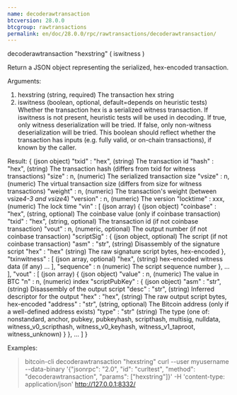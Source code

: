 ```yaml
---
name: decoderawtransaction
btcversion: 28.0.0
btcgroup: rawtransactions
permalink: en/doc/28.0.0/rpc/rawtransactions/decoderawtransaction/
---
```


decoderawtransaction "hexstring" ( iswitness )

Return a JSON object representing the serialized, hex-encoded transaction.

Arguments:
1. hexstring    (string, required) The transaction hex string
2. iswitness    (boolean, optional, default=depends on heuristic tests) Whether the transaction hex is a serialized witness transaction.
                If iswitness is not present, heuristic tests will be used in decoding.
                If true, only witness deserialization will be tried.
                If false, only non-witness deserialization will be tried.
                This boolean should reflect whether the transaction has inputs
                (e.g. fully valid, or on-chain transactions), if known by the caller.

Result:
{                             (json object)
  "txid" : "hex",             (string) The transaction id
  "hash" : "hex",             (string) The transaction hash (differs from txid for witness transactions)
  "size" : n,                 (numeric) The serialized transaction size
  "vsize" : n,                (numeric) The virtual transaction size (differs from size for witness transactions)
  "weight" : n,               (numeric) The transaction's weight (between vsize*4-3 and vsize*4)
  "version" : n,              (numeric) The version
  "locktime" : xxx,           (numeric) The lock time
  "vin" : [                   (json array)
    {                         (json object)
      "coinbase" : "hex",     (string, optional) The coinbase value (only if coinbase transaction)
      "txid" : "hex",         (string, optional) The transaction id (if not coinbase transaction)
      "vout" : n,             (numeric, optional) The output number (if not coinbase transaction)
      "scriptSig" : {         (json object, optional) The script (if not coinbase transaction)
        "asm" : "str",        (string) Disassembly of the signature script
        "hex" : "hex"         (string) The raw signature script bytes, hex-encoded
      },
      "txinwitness" : [       (json array, optional)
        "hex",                (string) hex-encoded witness data (if any)
        ...
      ],
      "sequence" : n          (numeric) The script sequence number
    },
    ...
  ],
  "vout" : [                  (json array)
    {                         (json object)
      "value" : n,            (numeric) The value in BTC
      "n" : n,                (numeric) index
      "scriptPubKey" : {      (json object)
        "asm" : "str",        (string) Disassembly of the output script
        "desc" : "str",       (string) Inferred descriptor for the output
        "hex" : "hex",        (string) The raw output script bytes, hex-encoded
        "address" : "str",    (string, optional) The Bitcoin address (only if a well-defined address exists)
        "type" : "str"        (string) The type (one of: nonstandard, anchor, pubkey, pubkeyhash, scripthash, multisig, nulldata, witness_v0_scripthash, witness_v0_keyhash, witness_v1_taproot, witness_unknown)
      }
    },
    ...
  ]
}

Examples:
> bitcoin-cli decoderawtransaction "hexstring"
> curl --user myusername --data-binary '{"jsonrpc": "2.0", "id": "curltest", "method": "decoderawtransaction", "params": ["hexstring"]}' -H 'content-type: application/json' http://127.0.0.1:8332/


